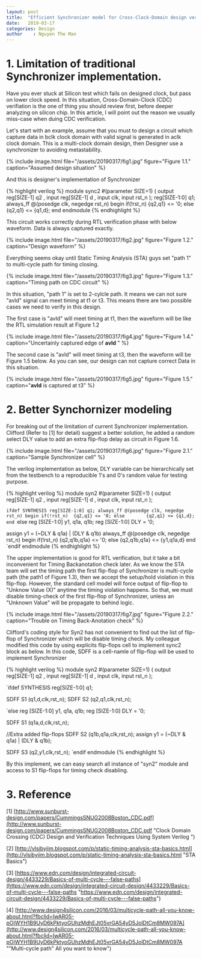 ```yaml
---
layout: post
title:  "Efficient Synchronizer model for Cross-Clock-Domain design verification"
date:   2019-03-17
categories: Design
author    : Nguyen The Man
---
```


# 1. Limitation of traditional Synchronizer implementation.

Have you ever stuck at Silicon test which fails on designed clock, but pass on lower clock speed. In this situation, Cross-Domain-Clock (CDC) verifiation is the one of thing you should review first, before deeper analyzing on silicon chip. In this article, I will point out the reason we usually miss-case when duing CDC verification.

Let's start with an example, assume that you must to design a circuit which capture data in bclk clock domain with valid signal is generated in aclk clock domain. This is a multi-clock domain design, then Designer use a synchronizer to avoiding metastability.

{% include image.html
  file="/assets/20190317/fig1.jpg" 
  figure="Figure 1.1."
  caption="Assumed design situation" %}

And this is designer's implementation of Synchronizer

{% highlight verilog %}
module sync2 #(parameter SIZE=1)
(
  output reg[SIZE-1] q2 ,
  input  reg[SIZE-1] d  ,
  input              clk,
  input              rst_n
);
  reg[SIZE-1:0] q1;
  always_ff @(posedge clk, negedge rst_n) begin
    if(!rst_n)  {q2,q1} <= '0;
    else        {q2,q1} <= {q1,d};
  end
endmodule
{% endhighlight %} 

This circuit works correctly during RTL verification phase with below waveform. Data is always captured exactly.

{% include image.html
  file="/assets/20190317/fig2.jpg" 
  figure="Figure 1.2."
  caption="Design waveform" %}

Everything seems okay until Static Timing Analysis (STA) guys set "path 1" to multi-cycle path for timing closing. 

{% include image.html
  file="/assets/20190317/fig3.jpg" 
  figure="Figure 1.3."
  caption="Timing path on CDC circuit" %}

In this situation, "path 1" is set to 2-cylcle path. It means we can not sure "avld" signal can meet timing at t1 or t3. This means there are two possible cases we need to verify in this design.

The first case is "avld" will meet timing at t1, then the waveform will be like the RTL simulation result at Figure 1.2

{% include image.html
  file="/assets/20190317/fig4.jpg" 
  figure="Figure 1.4."
  caption="Uncertainly captured edge of <b>avld</b> " %}

The second case is "avld" will meet timing at t3, then the waveform will be Figure 1.5 below. As you can see, our design can not capture correct Data in this situation. 

{% include image.html
  file="/assets/20190317/fig5.jpg" 
  figure="Figure 1.5."
  caption="<b>avld</b> is captured at t3" %}

# 2. Better Synchornizer modeling

For breaking out of the limitation of current Synchronizer implementation. Clifford (Refer to [1] for detail) suggest a better solution, he added a random select DLY value to add an extra flip-flop delay as circuit in Figure 1.6. 

{% include image.html
  file="/assets/20190317/fig6.jpg" 
  figure="Figure 2.1."
  caption="Sample Synchronizer cell" %}

The verilog implementation as below, DLY variable can be hierarchically set from the testbench to a reproducible 1's and 0's random value for testing purpose.

{% highlight verilog %}
module syn2 #(parameter SIZE=1)
(
  output reg[SIZE-1] q2 ,
  input  reg[SIZE-1] d  ,
  input              clk,
  input              rst_n
);

`ifdef SYNTHESIS
  reg[SIZE-1:0] q1;
  always_ff @(posedge clk, negedge rst_n) begin
    if(!rst_n)  {q2,q1} <= '0;
    else        {q2,q1} <= {q1,d};
  end
`else
  reg [SIZE-1:0] y1, q1a, q1b;
  reg [SIZE-1:0] DLY = '0;

  assign y1 = (~DLY & q1a) | (DLY & q1b)
  always_ff @(posedge clk, negedge rst_n) begin
    if(!rst_n) {q2,q1b,q1a} <= '0;
    else       {q2,q1b,q1a} <= {y1,q1a,d}
  end
`endif
endmodule
{% endhighlight %} 

The upper implementation is good for RTL verification, but it take a bit inconvenient for Timing Backanotation check later. As we know the STA team will set the timing path the first flip-flop of Synchronizer is multi-cycle path (the path1 of Figure 1.3), then we accept the setup/hold violation in this flip-flop. However, the standard cell model will force output of flip-flop to "Unknow Value (X)" anytime the timing violation happens. So that, we must disable timing-check of the first flip-flop of Synchronizer, unless an "Unknown Value" will be propagate to behind logic.

{% include image.html
  file="/assets/20190317/fig7.jpg" 
  figure="Figure 2.2."
  caption="Trouble on Timing Back-Anotation check" %}

Clifford's coding style for Syn2 has not convenient to find out the list of flip-flop of Synchronizer which will be disable timing check. My colleague modified this code by using explicits flip-flops cell to implement sync2 block as below. In this code, SDFF is a cell-namle of flip-flop will be used to implement Synchronizer 

{% highlight verilog %}
module syn2 #(parameter SIZE=1)
(
  output reg[SIZE-1] q2 ,
  input  reg[SIZE-1] d  ,
  input              clk,
  input              rst_n
);

`ifdef SYNTHESIS
  reg[SIZE-1:0] q1;

  SDFF S1 (q1,d,clk,rst_n);
  SDFF S2 (q2,q1,clk,rst_n);

`else
  reg [SIZE-1:0] y1, q1a, q1b;
  reg [SIZE-1:0] DLY = '0;

  SDFF S1 (q1a,d,clk,rst_n);

  //Extra added flip-flops
  SDFF S2 (q1b,q1a,clk,rst_n);
  assign y1 = (~DLY & q1a) | (DLY & q1b);

  SDFF S3 (q2,y1,clk,rst_n);
`endif
endmodule
{% endhighlight %} 

By this implement, we can easy search all instance of "syn2" module and access to S1 flip-flops for timing check disabling.

# 3. Reference 

[1] [http://www.sunburst-design.com/papers/CummingsSNUG2008Boston_CDC.pdf](http://www.sunburst-design.com/papers/CummingsSNUG2008Boston_CDC.pdf "Clock Domain Crossing (CDC) Design and Verification Techniques Using System Verilog ")

[2] [http://vlsibyjim.blogspot.com/p/static-timing-analysis-sta-basics.html](http://vlsibyjim.blogspot.com/p/static-timing-analysis-sta-basics.html "STA Basics")

[3] [https://www.edn.com/design/integrated-circuit-design/4433229/Basics-of-multi-cycle---false-paths](https://www.edn.com/design/integrated-circuit-design/4433229/Basics-of-multi-cycle---false-paths "https://www.edn.com/design/integrated-circuit-design/4433229/Basics-of-multi-cycle---false-paths")

[4] [http://www.design4silicon.com/2016/03/multicycle-path-all-you-know-about.html?fbclid=IwAR05-pOjWYH1B9UyD6kPktyoGUhzMdhEJt05vrGA54yD5JolDtCm8MW097A](http://www.design4silicon.com/2016/03/multicycle-path-all-you-know-about.html?fbclid=IwAR05-pOjWYH1B9UyD6kPktyoGUhzMdhEJt05vrGA54yD5JolDtCm8MW097A ""Multi-cycle path" All you want to know")